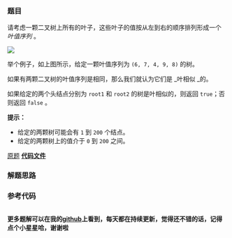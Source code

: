 ### 题目
请考虑一颗二叉树上所有的叶子，这些叶子的值按从左到右的顺序排列形成一个  _叶值序列_ 。

![](https://s3-lc-upload.s3.amazonaws.com/uploads/2018/07/16/tree.png)

举个例子，如上图所示，给定一颗叶值序列为 `(6, 7, 4, 9, 8)` 的树。

如果有两颗二叉树的叶值序列是相同，那么我们就认为它们是  _叶相似  _的。

如果给定的两个头结点分别为 `root1` 和 `root2` 的树是叶相似的，则返回 `true`；否则返回 `false` 。



**提示：**

  * 给定的两颗树可能会有 `1` 到 `200` 个结点。
  * 给定的两颗树上的值介于 `0` 到 `200` 之间。

[原题](https://leetcode-cn.com/problems/leaf-similar-trees/)    **[代码文件]()**


### 解题思路




### 参考代码

```go


```




**更多题解可以在我的[github](https://github.com/LZH139/leetcode_Go)上看到，每天都在持续更新，觉得还不错的话，记得点个小星星哈，谢谢啦**
